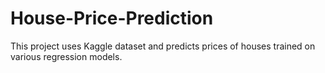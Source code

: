 # House-Price-Prediction
This project uses Kaggle dataset and predicts prices of houses trained on various regression models.
